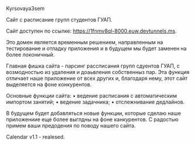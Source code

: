 Kyrsovaya3sem  

Сайт с расписание групп студентов ГУАП.

Сайт доступен по ссылке: https://1fnmv8ql-8000.euw.devtunnels.ms.

Это домен является временным решением, направленным на тестирование и отладку приложения и в будущем мы будет заменен на более локоничный.

Главная фишка сайта - парсинг рассписания групп сдуентов ГУАП, с возмодностью из удаления и доаьвления собственныз пар.
Эта функция отличает наше приложение от всех других и, благодаря нему, этот сайт выделяется на фоне конкурентов.

Основные функции сайта:
• ведение расписания с автоматическим импортом занятий;
• ведение задачника;
• отслежнивание дедлайнов.

В будущем будет добавляться новые функции, которые сделаю наше приложениие еще более выглдны на фоне канкурентов.
С радостью примем ваши предодения по поводу нашего сайта. 




Calendar v1.1 - realesed.
 
